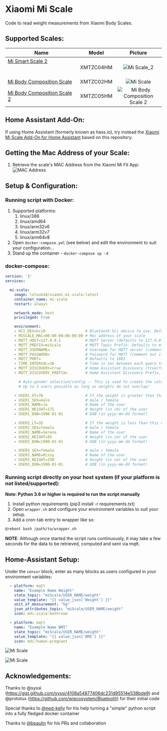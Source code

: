 # Xiaomi Mi Scale

Code to read weight measurements from Xiaomi Body Scales.

## Supported Scales:
Name | Model | Picture
--- | --- | :---:
[Mi Smart Scale 2](https://www.mi.com/global/scale) &nbsp; &nbsp; &nbsp; &nbsp; &nbsp; &nbsp; &nbsp; &nbsp; &nbsp; &nbsp; &nbsp; &nbsp; &nbsp; &nbsp; &nbsp; &nbsp; &nbsp; &nbsp; &nbsp; &nbsp; &nbsp; &nbsp; &nbsp; &nbsp; &nbsp; &nbsp; &nbsp; &nbsp; &nbsp; &nbsp; &nbsp; &nbsp; &nbsp; &nbsp; &nbsp; &nbsp; &nbsp; &nbsp; &nbsp; &nbsp; &nbsp; &nbsp; &nbsp; &nbsp; &nbsp; &nbsp; &nbsp; | XMTZC04HM | ![Mi Scale_2](Screenshots/Mi_Smart_Scale_2_Thumb.png)
[Mi Body Composition Scale](https://www.mi.com/global/mi-body-composition-scale/) | XMTZC02HM | ![Mi Scale](Screenshots/Mi_Body_Composition_Scale_Thumb.png)
[Mi Body Composition Scale 2](https://c.mi.com/thread-2289389-1-0.html) | XMTZC05HM | ![Mi Body Composition Scale 2](Screenshots/Mi_Body_Composition_Scale_2_Thumb.png)


## Home Assistant Add-On:
If using Home Assistant (formerly known as hass.io), try instead the [Xiaomi Mi Scale Add-On for Home Assistant](https://github.com/lolouk44/hassio-addons/tree/master/mi-scale) based on this repository.

## Getting the Mac Address of your Scale:

1. Retrieve the scale's MAC Address from the Xiaomi Mi Fit App:
![MAC Address](Screenshots/MAC_Address.png)

## Setup & Configuration:
### Running script with Docker:

1. Supported platforms:
	1. linux/386
	1. linux/amd64
	1. linux/arm32v6
	1. linux/arm32v7
	1. linux/arm64v8
1. Open `docker-compose.yml` (see below) and edit the environment to suit your configuration...
1. Stand up the container - `docker-compose up -d`

### docker-compose:
```yaml
version: '3'
services:

  mi-scale:
    image: lolouk44/xiaomi-mi-scale:latest
    container_name: mi-scale
    restart: always

    network_mode: host
    privileged: true

    environment:
    - HCI_DEV=hci0                  # Bluetooth hci device to use. Defaults to hci0
    - MISCALE_MAC=00:00:00:00:00:00 # Mac address of your scale
    - MQTT_HOST=127.0.0.1           # MQTT Server (defaults to 127.0.0.1)
    - MQTT_PREFIX=miScale           # MQTT Topic Prefix. Defaults to miscale
    - MQTT_USERNAME=                # Username for MQTT server (comment out if not required)
    - MQTT_PASSWORD=                # Password for MQTT (comment out if not required)
    - MQTT_PORT=                    # Defaults to 1883
    - TIME_INTERVAL=30              # Time in sec between each query to the scale, to allow other applications to use the Bluetooth module. Defaults to 30
    - MQTT_DISCOVERY=true           # Home Assistant Discovery (true/false), defaults to true
    - MQTT_DISCOVERY_PREFIX=        # Home Assistant Discovery Prefix, defaults to homeassistant

      # Auto-gender selection/config -- This is used to create the calculations such as BMI, Water/Bone Mass etc...
      # Up to 3 users possible as long as weights do not overlap!

    - USER1_GT=70                   # If the weight is greater than this number, we'll assume that we're weighing User #1
    - USER1_SEX=male                # male / female
    - USER1_NAME=Jo                 # Name of the user
    - USER1_HEIGHT=175              # Height (in cm) of the user
    - USER1_DOB=1990-01-01          # DOB (in yyyy-mm-dd format)

    - USER2_LT=35                   # If the weight is less than this number, we'll assume that we're weighing User #2
    - USER2_SEX=female              # male / female
    - USER2_NAME=Serena             # Name of the user
    - USER2_HEIGHT=95               # Height (in cm) of the user
    - USER2_DOB=1990-01-01          # DOB (in yyyy-mm-dd format)

    - USER3_SEX=female              # male / female
    - USER3_NAME=Missy              # Name of the user
    - USER3_HEIGHT=150              # Height (in cm) of the user
    - USER3_DOB=1990-01-01          # DOB (in yyyy-mm-dd format)
```


### Running script directly on your host system (if your platform is not listed/supported):

**Note: Python 3.6 or higher is required to run the script manually**
1. Install python requirements (pip3 install -r requirements.txt)
1. Open `wrapper.sh` and configure your environment variables to suit your setup.
1. Add a cron-tab entry to wrapper like so:

```sh
@reboot bash /path/to/wrapper.sh
```

**NOTE**: Although once started the script runs continuously, it may take a few seconds for the data to be retrieved, computed and sent via mqtt.

## Home-Assistant Setup:
Under the `sensor` block, enter as many blocks as users configured in your environment variables:

```yaml
  - platform: mqtt
    name: "Example Name Weight"
    state_topic: "miScale/USER_NAME/weight"
    value_template: "{{ value_json['Weight'] }}"
    unit_of_measurement: "kg"
    json_attributes_topic: "miScale/USER_NAME/weight"
    icon: mdi:scale-bathroom

  - platform: mqtt
    name: "Example Name BMI"
    state_topic: "miScale/USER_NAME/weight"
    value_template: "{{ value_json['BMI'] }}"
    icon: mdi:human-pregnant

```

![Mi Scale](Screenshots/HA_Lovelace_Card.png)

![Mi Scale](Screenshots/HA_Lovelace_Card_Details.png)

## Acknowledgements:
Thanks to @syssi (https://gist.github.com/syssi/4108a54877406dc231d95514e538bde9) and @prototux (https://github.com/wiecosystem/Bluetooth) for their initial code

Special thanks to [@ned-kelly](https://github.com/ned-kelly) for his help turning a "simple" python script into a fully fledged docker container

Thanks to [@bpaulin](https://github.com/bpaulin) for his PRs and collaboration
